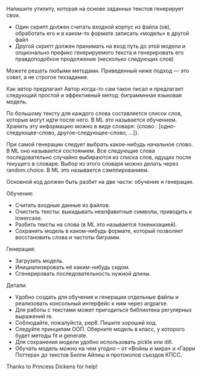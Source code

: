 Напишите утилиту, которая на основе заданных текстов генерирует свои.


- Один скрипт должен считать входной корпус из файла (ов), обработать его и в каком-то формате записать «модель» в другой файл
- Другой скрипт должен принимать на вход путь до этой модели и опционально префикс генерируемого текста и генерировать его правдоподобное продолжение (несколько следующих слов)


Можете решать любыми методами. Приведенный ниже подход — это совет, а не строгое техзадание.


Как автор предлагает
Автор когда-то сам такое писал и предлагает следующий простой и эффективный метод: биграммнная языковая модель.


По большому тексту для каждого слова составляется список слов, которые могут идти после него. В ML это называется обучением. Хранить эту информацию можно в виде словаря: {слово : [одно-следующее-слово, другое-следующее-слово, ...]}.


При самой генерации следует выбрать какое-нибудь начальное слово. В ML оно называется состоянием. Все следующие слова последовательно случайно выбираются из списка слов, идущих после текущего в словаре. Выбор из этого словаря можно делать через random.choice. В ML это называется сэмплированием.


Основной код должен быть разбит на две части: обучение и генерация.


Обучение:
- Считать входные данные из файлов.
- Очистить тексты: выкидывать неалфавитные символы, приводить к lowercase.
- Разбить тексты на слова (в ML это называется токенизацией).
- Сохранить модель в каком-нибудь формате, который позволяет восстановить слова и частоты биграмм.

Генерация:
- Загрузить модель.
- Инициализировать её каким-нибудь сидом.
- Сгенерировать последовательность нужной длины.

Детали:
- Удобно создать для обучения и генерации отдельные файлы и реализовать консольный интерфейс к ним через argparse.
- Для работы с текстами может пригодиться библиотека регулярных выражений re.
- Соблюдайте, пожалуйста, pep8. Пишите хороший код.
- Следуйте принципам ООП. Оберните модель в класс, у которого будет методы fit и generate.
- Для сохранения модели удобно использовать pickle или dill.
- Обучать модель можно на чем угодно – от «Войны и мира» и «Гарри Поттера» до текстов Билли Айлиш и протоколов съездов КПСС.

Thanks to Princess Dickens for help!
